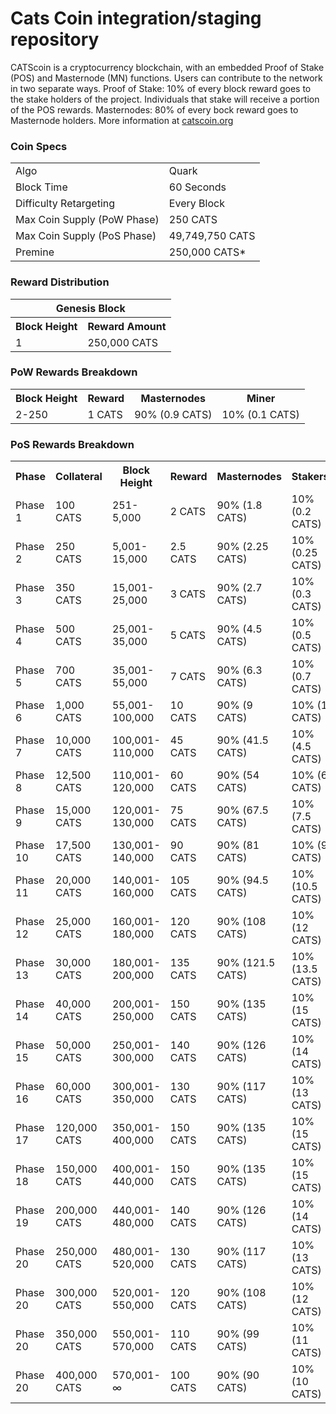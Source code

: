 Cats Coin integration/staging repository
=====================================


CATScoin is a cryptocurrency blockchain, with an embedded Proof of Stake (POS) and Masternode (MN) functions. 
Users can contribute to the network in two separate ways. 
Proof of Stake: 10% of every block reward goes to the stake holders of the project. 
Individuals that stake will receive a portion of the POS rewards. 
Masternodes: 80% of every bock reward goes to Masternode holders.
More information at [catscoin.org](http://www.catscoin.org) 

### Coin Specs
<table>
<tr><td>Algo</td><td>Quark</td></tr>
<tr><td>Block Time</td><td>60 Seconds</td></tr>
<tr><td>Difficulty Retargeting</td><td>Every Block</td></tr>
<tr><td>Max Coin Supply (PoW Phase)</td><td>250 CATS</td></tr>
<tr><td>Max Coin Supply (PoS Phase)</td><td>49,749,750 CATS</td></tr>
<tr><td>Premine</td><td>250,000 CATS*</td></tr>
</table>


### Reward Distribution

<table>
<th colspan=4>Genesis Block</th>
<tr><th>Block Height</th><th>Reward Amount</th></tr>
<tr><td>1</td><td>250,000 CATS</td></tr>
</table>

### PoW Rewards Breakdown

<table>
<th>Block Height</th><th>Reward</th><th>Masternodes</th><th>Miner</th>
<tr><td>2-250</td><td>1 CATS</td><td>90% (0.9 CATS)</td><td>10% (0.1 CATS)</td></tr>
</table>

### PoS Rewards Breakdown

<table>
<th>Phase</th><th>Collateral</th><th>Block Height</th><th>Reward</th><th>Masternodes</th><th>Stakers</th>
<tr><td>Phase 1</td><td>100 CATS</td><td>251-5,000</td><td>2 CATS</td><td>90% (1.8 CATS)</td><td>10% (0.2 CATS)</td></tr>
<tr><td>Phase 2</td><td>250 CATS</td><td>5,001-15,000</td><td>2.5 CATS</td><td>90% (2.25 CATS)</td><td>10% (0.25 CATS)</td></tr>
<tr><td>Phase 3</td><td>350 CATS</td><td>15,001-25,000</td><td>3 CATS</td><td>90% (2.7 CATS)</td><td>10% (0.3 CATS)</td></tr>
<tr><td>Phase 4</td><td>500 CATS</td><td>25,001-35,000</td><td>5 CATS</td><td>90% (4.5 CATS)</td><td>10% (0.5 CATS)</td></tr>
<tr><td>Phase 5</td><td>700 CATS</td><td>35,001-55,000</td><td>7 CATS</td><td>90% (6.3 CATS)</td><td>10% (0.7 CATS)</td></tr>
<tr><td>Phase 6</td><td>1,000 CATS</td><td>55,001-100,000</td><td>10 CATS</td><td>90% (9 CATS)</td><td>10% (1 CATS)</td></tr>
<tr><td>Phase 7</td><td>10,000 CATS</td><td>100,001-110,000</td><td>45 CATS</td><td>90% (41.5 CATS)</td><td>10% (4.5 CATS)</td></tr>
<tr><td>Phase 8</td><td>12,500 CATS</td><td>110,001-120,000</td><td>60 CATS</td><td>90% (54 CATS)</td><td>10% (6 CATS)</td></tr>
<tr><td>Phase 9</td><td>15,000 CATS</td><td>120,001-130,000</td><td>75 CATS</td><td>90% (67.5 CATS)</td><td>10% (7.5 CATS)</td></tr>
<tr><td>Phase 10</td><td>17,500 CATS</td><td>130,001-140,000</td><td>90 CATS</td><td>90% (81 CATS)</td><td>10% (9 CATS)</td></tr>
<tr><td>Phase 11</td><td>20,000 CATS</td><td>140,001-160,000</td><td>105 CATS</td><td>90% (94.5 CATS)</td><td>10% (10.5 CATS)</td></tr>
<tr><td>Phase 12</td><td>25,000 CATS</td><td>160,001-180,000</td><td>120 CATS</td><td>90% (108 CATS)</td><td>10% (12 CATS)</td></tr>
<tr><td>Phase 13</td><td>30,000 CATS</td><td>180,001-200,000</td><td>135 CATS</td><td>90% (121.5 CATS)</td><td>10% (13.5 CATS)</td></tr>
<tr><td>Phase 14</td><td>40,000 CATS</td><td>200,001-250,000</td><td>150 CATS</td><td>90% (135 CATS)</td><td>10% (15 CATS)</td></tr>
<tr><td>Phase 15</td><td>50,000 CATS</td><td>250,001-300,000</td><td>140 CATS</td><td>90% (126 CATS)</td><td>10% (14 CATS)</td></tr>
<tr><td>Phase 16</td><td>60,000 CATS</td><td>300,001-350,000</td><td>130 CATS</td><td>90% (117 CATS)</td><td>10% (13 CATS)</td></tr>
<tr><td>Phase 17</td><td>120,000 CATS</td><td>350,001-400,000</td><td>150 CATS</td><td>90% (135 CATS)</td><td>10% (15 CATS)</td></tr>
<tr><td>Phase 18</td><td>150,000 CATS</td><td>400,001-440,000</td><td>150 CATS</td><td>90% (135 CATS)</td><td>10% (15 CATS)</td></tr>
<tr><td>Phase 19</td><td>200,000 CATS</td><td>440,001-480,000</td><td>140 CATS</td><td>90% (126 CATS)</td><td>10% (14 CATS)</td></tr>
<tr><td>Phase 20</td><td>250,000 CATS</td><td>480,001-520,000</td><td>130 CATS</td><td>90% (117 CATS)</td><td>10% (13 CATS)</td></tr>
<tr><td>Phase 20</td><td>300,000 CATS</td><td>520,001-550,000</td><td>120 CATS</td><td>90% (108 CATS)</td><td>10% (12 CATS)</td></tr>
<tr><td>Phase 20</td><td>350,000 CATS</td><td>550,001-570,000</td><td>110 CATS</td><td>90% (99 CATS)</td><td>10% (11 CATS)</td></tr>
<tr><td>Phase 20</td><td>400,000 CATS</td><td>570,001-∞</td><td>100 CATS</td><td>90% (90 CATS)</td><td>10% (10 CATS)</td></tr>
</table>
